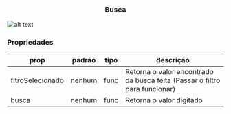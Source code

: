 <h3 align="center">Busca</h3> 

![alt text](https://media.giphy.com/media/3ov9jRK83zq75z507C/giphy.gif)

### Propriedades 
| prop | padrão | tipo | descrição |
| ---- | ---- | ----| ---- |
| fltroSelecionado | nenhum | func | Retorna  o valor encontrado da busca feita (Passar o filtro para funcionar) | 
| busca | nenhum | func | Retorna o valor digitado | 